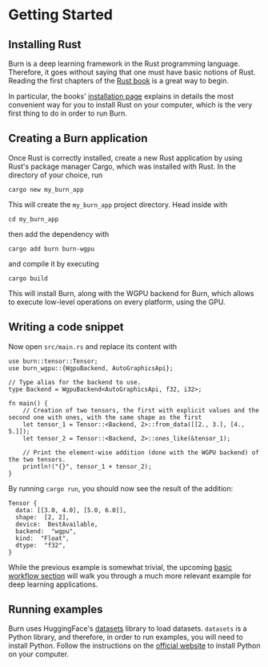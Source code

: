 # Getting Started

## Installing Rust

Burn is a deep learning framework in the Rust programming language. Therefore, it goes without
saying that one must have basic notions of Rust. Reading the first chapters of the
[Rust book](https://doc.rust-lang.org/book/) is a great way to begin.

In particular, the books'
[installation page](https://doc.rust-lang.org/book/ch01-01-installation.html) explains in details
the most convenient way for you to install Rust on your computer, which is the very first thing to
do in order to run Burn.

## Creating a Burn application

Once Rust is correctly installed, create a new Rust application by using Rust's package manager
Cargo, which was installed with Rust. In the directory of your choice, run

```console
cargo new my_burn_app
```

This will create the `my_burn_app` project directory. Head inside with

```console
cd my_burn_app
```

then add the dependency with

```console
cargo add burn burn-wgpu
```

and compile it by executing

```console
cargo build
```

This will install Burn, along with the WGPU backend for Burn, which allows to execute low-level
operations on every platform, using the GPU.

## Writing a code snippet

Now open `src/main.rs` and replace its content with

```rust, ignore
use burn::tensor::Tensor;
use burn_wgpu::{WgpuBackend, AutoGraphicsApi};

// Type alias for the backend to use.
type Backend = WgpuBackend<AutoGraphicsApi, f32, i32>;

fn main() {
    // Creation of two tensors, the first with explicit values and the second one with ones, with the same shape as the first
    let tensor_1 = Tensor::<Backend, 2>::from_data([[2., 3.], [4., 5.]]);
    let tensor_2 = Tensor::<Backend, 2>::ones_like(&tensor_1);

    // Print the element-wise addition (done with the WGPU backend) of the two tensors.
    println!("{}", tensor_1 + tensor_2);
}
```

By running `cargo run`, you should now see the result of the addition:

```console
Tensor {
  data: [[3.0, 4.0], [5.0, 6.0]],
  shape:  [2, 2],
  device:  BestAvailable,
  backend:  "wgpu",
  kind:  "Float",
  dtype:  "f32",
}
```

While the previous example is somewhat trivial, the upcoming
[basic workflow section](./basic-workflow/README.md) will walk you through a much more relevant
example for deep learning applications.

## Running examples

Burn uses HuggingFace's [datasets](https://huggingface.co/docs/datasets/index) library to load
datasets. `datasets` is a Python library, and therefore, in order to run examples, you will need to
install Python. Follow the instructions on the [official website](https://www.python.org/downloads/)
to install Python on your computer.
